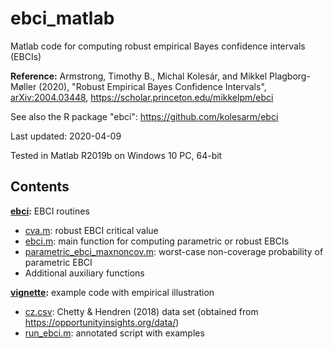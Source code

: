 # ebci_matlab

Matlab code for computing robust empirical Bayes confidence intervals (EBCIs)

**Reference:**
Armstrong, Timothy B., Michal Kolesár, and Mikkel Plagborg-Møller (2020), "Robust Empirical Bayes Confidence Intervals", [arXiv:2004.03448](https://arxiv.org/abs/2004.03448), https://scholar.princeton.edu/mikkelpm/ebci

See also the R package "ebci": https://github.com/kolesarm/ebci

Last updated: 2020-04-09

Tested in Matlab R2019b on Windows 10 PC, 64-bit

## Contents

**[ebci](ebci):** EBCI routines
- [cva.m](ebci/cva.m): robust EBCI critical value
- [ebci.m](ebci/ebci.m): main function for computing parametric or robust EBCIs
- [parametric_ebci_maxnoncov.m](ebci/parametric_ebci_maxnoncov.m): worst-case non-coverage probability of parametric EBCI
- Additional auxiliary functions

**[vignette](ebci):** example code with empirical illustration
- [cz.csv](vignette/cz.csv): Chetty & Hendren (2018) data set (obtained from https://opportunityinsights.org/data/)
- [run_ebci.m](vignette/run_ebci.m): annotated script with examples
